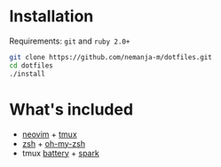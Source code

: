 # Installation

Requirements: `git` and `ruby 2.0+`

``` bash
git clone https://github.com/nemanja-m/dotfiles.git
cd dotfiles
./install
```

# What's included

* [neovim](https://github.com/neovim/neovim) + [tmux](https://github.com/tmux/tmux)
* [zsh](http://www.zsh.org/) + [oh-my-zsh](https://github.com/robbyrussell/oh-my-zsh)
* tmux [battery](https://github.com/Goles/Battery) + [spark](https://github.com/holman/spark)
